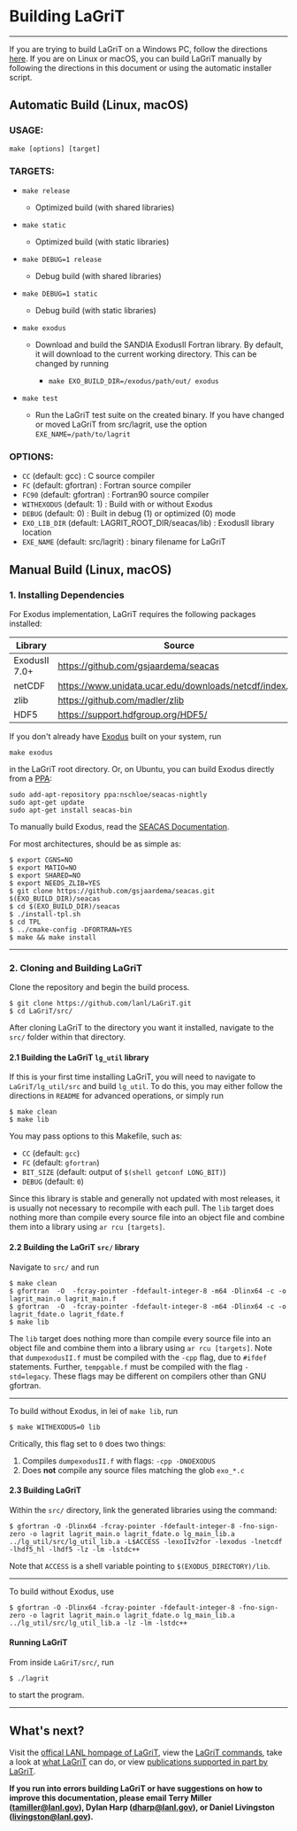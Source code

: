 # Building LaGriT
----------------------------------------------

If you are trying to build LaGriT on a Windows PC, follow the directions [here](build_win.md). If you are on Linux or macOS, you can build LaGriT manually by following the directions in this document or using the automatic installer script.

## Automatic Build (Linux, macOS)
### USAGE:

    make [options] [target]

### TARGETS:

* `make release`
    * Optimized build (with shared libraries)

* `make static`
    * Optimized build (with static libraries)

* `make DEBUG=1 release`
    * Debug build (with shared libraries)

* `make DEBUG=1 static`
    * Debug build (with static libraries)

* `make exodus`
    * Download and build the SANDIA ExodusII Fortran library.
    By default, it will download to the current working directory.
    This can be changed by running

      * `make EXO_BUILD_DIR=/exodus/path/out/ exodus`

* `make test`
    * Run the LaGriT test suite on the created binary.
    If you have changed or moved LaGriT from src/lagrit, use
    the option `EXE_NAME=/path/to/lagrit`

### OPTIONS:

* `CC` (default: gcc) : C source compiler
* `FC` (default: gfortran) : Fortran source compiler
* `FC90` (default: gfortran) : Fortran90 source compiler
* `WITHEXODUS` (default: 1) : Build with or without Exodus
* `DEBUG` (default: 0) : Built in debug (1) or optimized (0) mode
* `EXO_LIB_DIR` (default: LAGRIT_ROOT_DIR/seacas/lib) : ExodusII library location
* `EXE_NAME` (default: src/lagrit) : binary filename for LaGriT

## Manual Build (Linux, macOS)
### 1. Installing Dependencies
For Exodus implementation, LaGriT requires the following packages installed:

| Library       | Source                                                  |
| ------------- | ------------------------------------------------------- |
| ExodusII 7.0+ | https://github.com/gsjaardema/seacas                    |
| netCDF        | https://www.unidata.ucar.edu/downloads/netcdf/index.jsp |
| zlib          | https://github.com/madler/zlib                          |
| HDF5          | https://support.hdfgroup.org/HDF5/                      |

If you don't already have [Exodus](http://gsjaardema.github.io/seacas/exodusII-new.pdf) built on your system, run

    make exodus

in the LaGriT root directory.
Or, on Ubuntu, you can build Exodus directly from a [PPA](https://launchpad.net/~nschloe/+archive/ubuntu/seacas-nightly/):

    sudo add-apt-repository ppa:nschloe/seacas-nightly
    sudo apt-get update
    sudo apt-get install seacas-bin

To manually build Exodus, read the [SEACAS Documentation](https://github.com/gsjaardema/seacas/blob/master/README.md).

For most architectures, should be as simple as:

    $ export CGNS=NO
    $ export MATIO=NO
    $ export SHARED=NO
    $ export NEEDS_ZLIB=YES
    $ git clone https://github.com/gsjaardema/seacas.git $(EXO_BUILD_DIR)/seacas
    $ cd $(EXO_BUILD_DIR)/seacas
    $ ./install-tpl.sh
    $ cd TPL
    $ ../cmake-config -DFORTRAN=YES
    $ make && make install

---


### 2. Cloning and Building LaGriT
Clone the repository and begin the build process.

    $ git clone https://github.com/lanl/LaGriT.git
    $ cd LaGriT/src/

After cloning LaGriT to the directory you want it installed, navigate to the `src/` folder within that directory.

#### 2.1 Building the LaGriT `lg_util` library

If this is your first time installing LaGriT, you will need to navigate to `LaGriT/lg_util/src` and build `lg_util`. To do this, you may either follow the directions in `README` for advanced operations, or simply run


    $ make clean
    $ make lib

You may pass options to this Makefile, such as:

* `CC` (default: `gcc`)
* `FC` (default: `gfortran`)
* `BIT_SIZE` (default: output of `$(shell getconf LONG_BIT)`)
* `DEBUG` (default: `0`)

Since this library is stable and generally not updated with most releases, it is usually not necessary to recompile with each pull. 
The `lib` target does nothing more than compile every source file into an object file and combine them into a library using `ar rcu [targets]`.

#### 2.2 Building the LaGriT `src/` library

Navigate to `src/` and run

    $ make clean
    $ gfortran  -O  -fcray-pointer -fdefault-integer-8 -m64 -Dlinx64 -c -o lagrit_main.o lagrit_main.f
    $ gfortran  -O  -fcray-pointer -fdefault-integer-8 -m64 -Dlinx64 -c -o lagrit_fdate.o lagrit_fdate.f
    $ make lib

The `lib` target does nothing more than compile every source file into an object file and combine them into a library using `ar rcu [targets]`.
Note that `dumpexodusII.f` must be compiled with the `-cpp` flag, due to `#ifdef` statements. Further, `tempgable.f` must be compiled with the flag `-std=legacy`. These flags may be different on compilers other than GNU gfortran.

-----------------

To build without Exodus, in lei of `make lib`, run

    $ make WITHEXODUS=0 lib

Critically, this flag set to `0` does two things:

1. Compiles `dumpexodusII.f` with flags: `-cpp -DNOEXODUS`
2. Does **not** compile any source files matching the glob `exo_*.c`

#### 2.3 Building LaGriT

Within the `src/` directory, link the generated libraries using the command:

    $ gfortran -O -Dlinx64 -fcray-pointer -fdefault-integer-8 -fno-sign-zero -o lagrit lagrit_main.o lagrit_fdate.o lg_main_lib.a ../lg_util/src/lg_util_lib.a -L$ACCESS -lexoIIv2for -lexodus -lnetcdf -lhdf5_hl -lhdf5 -lz -lm -lstdc++

Note that `ACCESS` is a shell variable pointing to `$(EXODUS_DIRECTORY)/lib`.

------------

To build without Exodus, use

    $ gfortran -O -Dlinx64 -fcray-pointer -fdefault-integer-8 -fno-sign-zero -o lagrit lagrit_main.o lagrit_fdate.o lg_main_lib.a ../lg_util/src/lg_util_lib.a -lz -lm -lstdc++

#### Running LaGriT

From inside `LaGriT/src/`, run

    $ ./lagrit

to start the program.

---

## What's next? ##


Visit the [offical LANL hompage of LaGriT](http://lagrit.lanl.gov), view the [LaGriT commands](http://lagrit.lanl.gov/commands.shtml), take a look at [what LaGriT](http://lagrit.lanl.gov/graphics.shtml) can do, or view [publications supported in part by LaGriT](http://lagrit.lanl.gov/publications.shtml).

**If you run into errors building LaGriT or have suggestions on how to improve this documentation, please email Terry Miller (tamiller@lanl.gov), Dylan Harp (dharp@lanl.gov), or Daniel Livingston (livingston@lanl.gov).**



